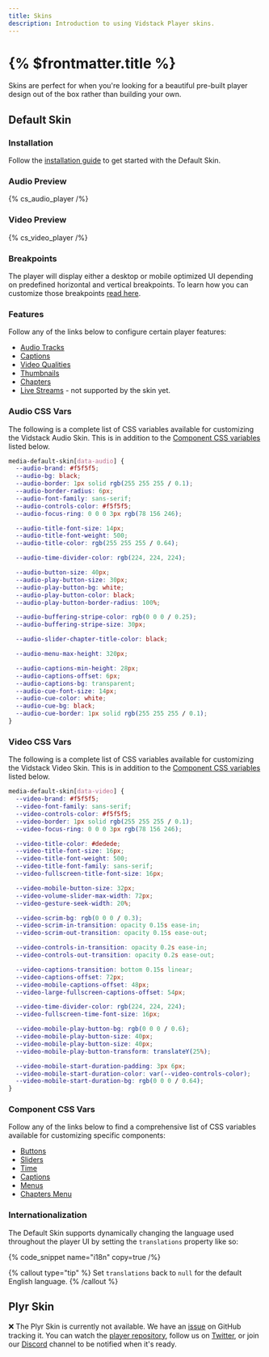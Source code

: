 ```yaml
---
title: Skins
description: Introduction to using Vidstack Player skins.
---
```


# {% $frontmatter.title %}

Skins are perfect for when you're looking for a beautiful pre-built player design out of the box
rather than building your own.

## Default Skin

### Installation

Follow the [installation guide](/docs/player/getting-started/installation) to get started with
the Default Skin.

### Audio Preview

{% cs_audio_player /%}

### Video Preview

{% cs_video_player /%}

### Breakpoints

The player will display either a desktop or mobile optimized UI depending on predefined horizontal and vertical breakpoints.
To learn how you can customize those breakpoints [read here](/docs/player/components/media/player#breakpoints).

### Features

Follow any of the links below to configure certain player features:

- [Audio Tracks](/docs/player/api/audio)
- [Captions](/docs/player/api/text-tracks)
- [Video Qualities](/docs/player/api/quality)
- [Thumbnails](/docs/player/components/sliders/slider-thumbnail#webvtt)
- [Chapters](/docs/player/components/sliders/time-slider#chapters)
- [Live Streams](/docs/player/api/live) - not supported by the skin yet.

### Audio CSS Vars

The following is a complete list of CSS variables available for customizing the Vidstack Audio
Skin. This is in addition to the [Component CSS variables](#component-css-vars) listed below.

```css
media-default-skin[data-audio] {
  --audio-brand: #f5f5f5;
  --audio-bg: black;
  --audio-border: 1px solid rgb(255 255 255 / 0.1);
  --audio-border-radius: 6px;
  --audio-font-family: sans-serif;
  --audio-controls-color: #f5f5f5;
  --audio-focus-ring: 0 0 0 3px rgb(78 156 246);

  --audio-title-font-size: 14px;
  --audio-title-font-weight: 500;
  --audio-title-color: rgb(255 255 255 / 0.64);

  --audio-time-divider-color: rgb(224, 224, 224);

  --audio-button-size: 40px;
  --audio-play-button-size: 30px;
  --audio-play-button-bg: white;
  --audio-play-button-color: black;
  --audio-play-button-border-radius: 100%;

  --audio-buffering-stripe-color: rgb(0 0 0 / 0.25);
  --audio-buffering-stripe-size: 30px;

  --audio-slider-chapter-title-color: black;

  --audio-menu-max-height: 320px;

  --audio-captions-min-height: 28px;
  --audio-captions-offset: 6px;
  --audio-captions-bg: transparent;
  --audio-cue-font-size: 14px;
  --audio-cue-color: white;
  --audio-cue-bg: black;
  --audio-cue-border: 1px solid rgb(255 255 255 / 0.1);
}
```

### Video CSS Vars

The following is a complete list of CSS variables available for customizing the Vidstack Video
Skin. This is in addition to the [Component CSS variables](#component-css-vars) listed below.

```css {% copy=true %}
media-default-skin[data-video] {
  --video-brand: #f5f5f5;
  --video-font-family: sans-serif;
  --video-controls-color: #f5f5f5;
  --video-border: 1px solid rgb(255 255 255 / 0.1);
  --video-focus-ring: 0 0 0 3px rgb(78 156 246);

  --video-title-color: #dedede;
  --video-title-font-size: 16px;
  --video-title-font-weight: 500;
  --video-title-font-family: sans-serif;
  --video-fullscreen-title-font-size: 16px;

  --video-mobile-button-size: 32px;
  --video-volume-slider-max-width: 72px;
  --video-gesture-seek-width: 20%;

  --video-scrim-bg: rgb(0 0 0 / 0.3);
  --video-scrim-in-transition: opacity 0.15s ease-in;
  --video-scrim-out-transition: opacity 0.15s ease-out;

  --video-controls-in-transition: opacity 0.2s ease-in;
  --video-controls-out-transition: opacity 0.2s ease-out;

  --video-captions-transition: bottom 0.15s linear;
  --video-captions-offset: 72px;
  --video-mobile-captions-offset: 48px;
  --video-large-fullscreen-captions-offset: 54px;

  --video-time-divider-color: rgb(224, 224, 224);
  --video-fullscreen-time-font-size: 16px;

  --video-mobile-play-button-bg: rgb(0 0 0 / 0.6);
  --video-mobile-play-button-size: 40px;
  --video-mobile-play-button-size: 40px;
  --video-mobile-play-button-transform: translateY(25%);

  --video-mobile-start-duration-padding: 3px 6px;
  --video-mobile-start-duration-color: var(--video-controls-color);
  --video-mobile-start-duration-bg: rgb(0 0 0 / 0.64);
}
```

### Component CSS Vars

Follow any of the links below to find a comprehensive list of CSS variables available for
customizing specific components:

- [Buttons](/docs/player/components/buttons/toggle-button#css-variables)
- [Sliders](/docs/player/components/sliders/slider#css-variables)
- [Time](/docs/player/components/display/time#css-variables)
- [Captions](/docs/player/components/display/captions#css-variables)
- [Menus](/docs/player/components/menu/menu#css-variables)
- [Chapters Menu](/docs/player/components/menu/chapters-menu#css-variables)

### Internationalization

The Default Skin supports dynamically changing the language used throughout the player UI
by setting the `translations` property like so:

{% code_snippet name="i18n" copy=true /%}

{% callout type="tip" %}
Set `translations` back to `null` for the default English language.
{% /callout %}

## Plyr Skin

❌️ The Plyr Skin is currently not available. We have an
[issue](https://github.com/vidstack/vidstack/issues/74) on GitHub tracking it. You can watch the
[player repository](https://github.com/vidstack/vidstack), follow us on
[Twitter](https://twitter.com/vidstackjs?lang=en), or join our [Discord](https://discord.gg/QAjfh2gZE4)
channel to be notified when it's ready.
